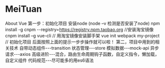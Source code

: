 # MeiTuan
About Vue
第一步：初始化项目
安装node (node –v 检测是否安装了node)
npm install -g cnpm --registry=https://registry.npm.taobao.org     //安装淘宝镜像
cnpm install –g vue-cli                                            // 用淘宝镜像安装脚手架
vue init webpack my-project                                        // 初始化项目
后面按照上面的提示一步步操作就可以啦！
第二，项目中用到的相关技术
自带动态组件---transition
状态管理---store
模拟数据---mock-api
异步请求---axios
高级进阶---混合，路由生命周期钩子函数，自定义指令，懒加载，自定义组件
代码规范---尽可能多的用es6语法


